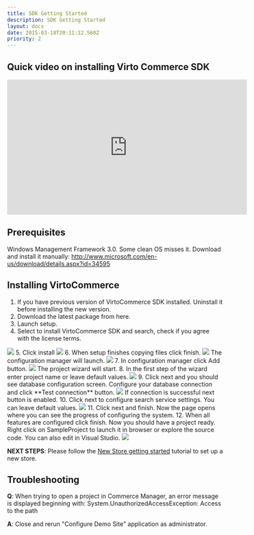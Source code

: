 ```yaml
---
title: SDK Getting Started
description: SDK Getting Started
layout: docs
date: 2015-03-18T20:11:12.560Z
priority: 2
---
```

## Quick video on installing Virto Commerce SDK

<iframe width="560" height="315" src="https://www.youtube.com/embed/swDb5dajk_s" frameborder="0" allowfullscreen></iframe>

## Prerequisites

Windows Management Framework 3.0. Some clean OS misses it. Download and install it manually: <a href="http://www.microsoft.com/en-us/download/details.aspx?id=34595" rel="nofollow">http://www.microsoft.com/en-us/download/details.aspx?id=34595</a>

## Installing VirtoCommerce

1. If you have previous version of VirtoCommerce SDK installed. Uninstall it before installing the new version.
2. Download the latest package from here.
3. Launch setup.
4. Select to install VirtoCommerce SDK and search, check if you agree with the license terms.
  <img src="../../../../assets/images/docs/image2013-10-25_11_53_45.png" />
5. Click install
  <img src="../../../../assets/images/docs/image2013-9-20_13_44_50.png" />
6. When setup finishes copying files click finish.
  <img src="../../../../assets/images/docs/image2013-9-20_13_47_28.png" />
  The configuration manager will launch.
  <img src="../../../../assets/images/docs/image2013-9-20_13_52_30.png" />
7. In configuration manager click Add button.
  <img src="../../../../assets/images/docs/image2013-9-20_13_49_43.png" />
  The project wizard will start.
8. In the first step of the wizard enter project name or leave default values.
  <img src="../../../../assets/images/docs/image2013-9-20_14_46_0.png" />
9. Click next and you should see database configuration screen. Configure your database connection and click **Test connection** button.
  <img src="../../../../assets/images/docs/image2013-9-20_14_47_44.png" />
  If connection is successful next button is enabled.
10. Click next to configure search service settings. You can leave default values.
  <img src="../../../../assets/images/docs/image2013-9-23_10_25_19.png" />
11. Click next and finish. Now the page opens where you can see the progress of configuring the system.
12. When all features are configured click finish. Now you should have a project ready. Right click on SampleProject to launch it in browser or explore the source code. You can also edit in Visual Studio.
  <img src="../../../../assets/images/docs/image2013-9-23_10_26_12.png" />

**NEXT STEPS**: Please follow the [New Store getting started](docs/old-versions/vc113devguide/development-environment/new-store-getting-started) tutorial to set up a new store.

## Troubleshooting

**Q**: When trying to open a project in Commerce Manager, an error message is displayed beginning with: System.UnauthorizedAccessException: Access to the path

**A**: Close and rerun "Configure Demo Site" application as administrator.
